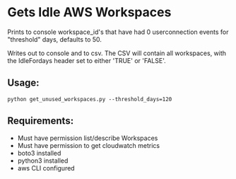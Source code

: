 # Gets Idle AWS Workspaces

Prints to console workspace_id's that have had 0 userconnection events for "threshold" days, defaults to 50.

Writes out to console and to csv.
The CSV will contain all workspaces, with the IdleFor<THRESHOLD>days header set to either 'TRUE' or 'FALSE'.

## Usage:
```shell
python get_unused_workspaces.py --threshold_days=120
```


## Requirements:
* Must have permission list/describe Workspaces
* Must have permission to get cloudwatch metrics
* boto3 installed
* python3 installed
* aws CLI configured